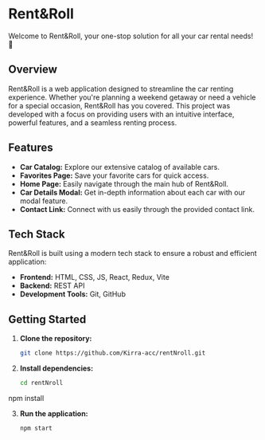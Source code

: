 # Rent&Roll

Welcome to Rent&Roll, your one-stop solution for all your car rental needs! 🚗

## Overview

Rent&Roll is a web application designed to streamline the car renting experience. Whether you're planning a weekend getaway or need a vehicle for a special occasion, Rent&Roll has you covered. This project was developed with a focus on providing users with an intuitive interface, powerful features, and a seamless renting process.

## Features

- **Car Catalog:** Explore our extensive catalog of available cars.
- **Favorites Page:** Save your favorite cars for quick access.
- **Home Page:** Easily navigate through the main hub of Rent&Roll.
- **Car Details Modal:** Get in-depth information about each car with our modal feature.
- **Contact Link:** Connect with us easily through the provided contact link.

## Tech Stack

Rent&Roll is built using a modern tech stack to ensure a robust and efficient application:

- **Frontend:** HTML, CSS, JS, React, Redux, Vite
- **Backend:** REST API
- **Development Tools:** Git, GitHub

## Getting Started

1. **Clone the repository:**

   ```bash
   git clone https://github.com/Kirra-acc/rentNroll.git

2. **Install dependencies:**
   ```bash
   cd rentNroll

 npm install

3. **Run the application:**
   ```bash
   npm start
